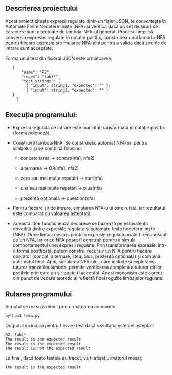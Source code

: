 ## Descrierea proiectului

Acest proiect citește expresii regulate dintr-un fișier JSON, le convertește în Automate Finite Nedeterministe (NFA) și verifică dacă un set de șiruri de caractere sunt acceptate de lambda-NFA-ul generat. Procesul implică conversia expresiei regulate în notație postfix, construirea unui lambda-NFA pentru fiecare expresie și simularea NFA-ului pentru a valida dacă șirurile de intrare sunt acceptate.

 Forma unui test din fișierul JSON este următoarea: 
 ```
    {
        "name": "R2",
        "regex": "(ab)*",
        "test_strings": [
          { "input": string1, "expected": "" },
          { "input": string2, "expected": "" }
    ]
      } 
 ``` 
## Execuția programului:
- Expresia regulată de intrare este mai întâi transformată în notație postfix (forma poloneză).
- Construire lambda-NFA:
Se construiesc automat NFA-uri pentru simboluri și se combină folosind:

    - concatenarea → concat(nfa1, nfa2)

    - alternarea → OR(nfa1, nfa2)
    
    - zero sau mai multe repetări → star(nfa)
    
    - una sau mai multe repetări → plus(nfa)
    
    - prezență opțională → question(nfa)


- Pentru fiecare șir de intrare, simularea NFA-ului este rulată, iar rezultatul este comparat cu valoarea așteptată.
- Această idee funcționează deoarece se bazează pe echivalența dovedită dintre expresiile regulate și automate finite nedeterministe (NFA). Orice limbaj descris printr-o expresie regulată poate fi recunoscut de un NFA, iar orice NFA poate fi construit pentru a simula comportamentul unei expresii regulate. Prin transformarea expresiei într-o formă postfixată, putem construi recursiv un NFA pentru fiecare operator (concat, alternare, stea, plus, prezență opțională) și combină automatul final. Apoi, simularea NFA-ului, care include și explorarea tuturor tranzițiilor lambda, permite verificarea completă a tuturor căilor posibile prin care un șir poate fi acceptat. Acest mecanism este corect din punct de vedere teoretic și reflectă fidel regulile limbajelor regulate.

## Rularea programului

Scriptul se rulează direct prin următoarea comandă:
```
python3 tema.py
```
Outputul va indica pentru fiecare test dacă rezultatul este cel așteptat:
```
R2: (ab)*
The result is the expected result
The result is the expected result
The result is not the expected result
```
La final, dacă toate testele au trecut, va fi afișat următorul mesaj:
```
The result is the expected result
```



